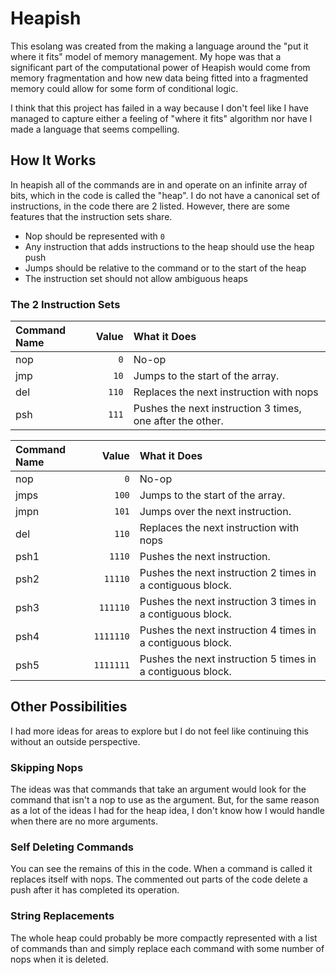 # Heapish
This esolang was created from the making a language around the "put it
where it fits" model of memory management. My hope was that a
significant part of the computational power of Heapish would come from
memory fragmentation and how new data being fitted into a fragmented
memory could allow for some form of conditional logic. 

I think that this project has failed in a way because I don't feel like
I have managed to capture either a feeling of "where it fits" algorithm
nor have I made a language that seems compelling.

## How It Works
In heapish all of the commands are in and operate on an infinite array
of bits, which in the code is called the "heap". I do not have a
canonical set of instructions, in the code there are 2 listed. However,
there are some features that the instruction sets share. 
- Nop should be represented with `0`
- Any instruction that adds instructions to the heap should use the heap
  push
- Jumps should be relative to the command or to the start of the heap
- The instruction set should not allow ambiguous heaps

### The 2 Instruction Sets
Command Name | Value | What it Does
:--- | ---: | :---
nop | `0` | No-op
jmp | `10` | Jumps to the start of the array.
del | `110` | Replaces the next instruction with nops
psh | `111` | Pushes the next instruction 3 times, one after the other.

Command Name | Value | What it Does
:--- | ---: | :---
nop | `0` | No-op
jmps | `100` | Jumps to the start of the array.
jmpn | `101` | Jumps over the next instruction.
del | `110` | Replaces the next instruction with nops
psh1 | `1110` | Pushes the next instruction.
psh2 | `11110` | Pushes the next instruction 2 times in a contiguous block.
psh3 | `111110` | Pushes the next instruction 3 times in a contiguous block.
psh4 | `1111110` | Pushes the next instruction 4 times in a contiguous block.
psh5 | `1111111` | Pushes the next instruction 5 times in a contiguous block.

## Other Possibilities
I had more ideas for areas to explore but I do not feel like continuing
this without an outside perspective.

### Skipping Nops
The ideas was that commands that take an argument would look for the
command that isn't a nop to use as the argument. But, for the same
reason as a lot of the ideas I had for the heap idea, I don't know how I
would handle when there are no more arguments.

### Self Deleting Commands
You can see the remains of this in the code. When a command is called it
replaces itself with nops. The commented out parts of the code delete a
push after it has completed its operation.

### String Replacements
The whole heap could probably be more compactly represented with a list
of commands than and simply replace each command with some number of
nops when it is deleted. 
